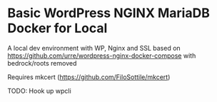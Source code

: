 # Basic WordPress NGINX MariaDB Docker for Local

A local dev environment with WP, Nginx and SSL based on https://github.com/urre/wordpress-nginx-docker-compose with bedrock/roots removed

Requires mkcert (https://github.com/FiloSottile/mkcert)

TODO: Hook up wpcli
